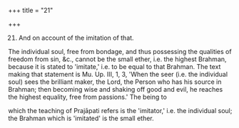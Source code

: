 +++
title = "21"

+++


21. And on account of the imitation of that.

The individual soul, free from bondage, and thus possessing the qualities of freedom from sin, &c., cannot be the small ether, i.e. the highest Brahman, because it is stated to 'imitate,' i.e. to be equal to that Brahman. The text making that statement is Mu. Up. III, 1, 3, 'When the seer (i.e. the individual soul) sees the brilliant maker, the Lord, the Person who has his source in Brahman; then becoming wise and shaking off good and evil, he reaches the highest equality, free from passions.' The being to

which the teaching of Prajāpati refers is the 'imitator,' i.e. the individual soul; the Brahman which is 'imitated' is the small ether.

